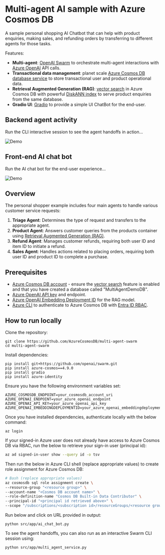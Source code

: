 # Multi-agent AI sample with Azure Cosmos DB

A sample personal shopping AI Chatbot that can help with product enquiries, making sales, and refunding orders by transferring to different agents for those tasks.

Features:
- **Multi-agent**: [OpenAI Swarm](https://github.com/openai/swarm) to orchestrate multi-agent interactions with [Azure OpenAI](https://learn.microsoft.com/azure/ai-services/openai/overview) API calls.
- **Transactional data management**: planet scale [Azure Cosmos DB database service](https://learn.microsoft.com/azure/cosmos-db/introduction) to store transactional user and product operational data.
- **Retrieval Augmented Generation (RAG)**: [vector search](https://learn.microsoft.com/azure/cosmos-db/nosql/vector-search) in Azure Cosmos DB with powerful [DiskANN index](https://www.microsoft.com/en-us/research/publication/diskann-fast-accurate-billion-point-nearest-neighbor-search-on-a-single-node/?msockid=091c323873cd6bd6392120ac72e46a98) to serve product enquiries from the same database.
- **Gradio UI**: [Gradio](https://www.gradio.app/) to provide a simple UI ChatBot for the end-user.

## Backend agent activity

Run the CLI interactive session to see the agent handoffs in action...

![Demo](./media/demo-cli.gif)

## Front-end AI chat bot

Run the AI chat bot for the end-user experience...

![Demo](./media/demo-chatbot.gif)

## Overview

The personal shopper example includes four main agents to handle various customer service requests:

1. **Triage Agent**: Determines the type of request and transfers to the appropriate agent.
2. **Product Agent**: Answers customer queries from the products container using [Retrieval Augmented Generation (RAG)](https://learn.microsoft.com/azure/cosmos-db/gen-ai/rag).
3. **Refund Agent**: Manages customer refunds, requiring both user ID and item ID to initiate a refund.
4. **Sales Agent**: Handles actions related to placing orders, requiring both user ID and product ID to complete a purchase.

## Prerequisites

- [Azure Cosmos DB account](https://learn.microsoft.com/azure/cosmos-db/create-cosmosdb-resources-portal) - ensure the [vector search](https://learn.microsoft.com/azure/cosmos-db/nosql/vector-search) feature is enabled and that you have created a database called "MultiAgentDemoDB".
- [Azure OpenAI API key](https://learn.microsoft.com/azure/ai-services/openai/overview) and endpoint.
- [Azure OpenAI Embedding Deployment ID](https://learn.microsoft.com/azure/ai-services/openai/overview) for the RAG model.
- [Azure CLI](https://learn.microsoft.com/cli/azure/install-azure-cli) to authenticate to Azure Cosmos DB with [Entra ID RBAC](https://learn.microsoft.com/entra/identity/role-based-access-control/).

## How to run locally

Clone the repository:

```shell
git clone https://github.com/AzureCosmosDB/multi-agent-swarm
cd multi-agent-swarm
```

Install dependencies:

```shell
pip install git+https://github.com/openai/swarm.git
pip install azure-cosmos==4.9.0
pip install gradio
pip install azure-identity
```

Ensure you have the following environment variables set:
```shell
AZURE_COSMOSDB_ENDPOINT=your_cosmosdb_account_uri
AZURE_OPENAI_ENDPOINT=your_azure_openai_endpoint
AZURE_OPENAI_API_KEY=your_azure_openai_api_key
AZURE_OPENAI_EMBEDDINGDEPLOYMENTID=your_azure_openai_embeddingdeploymentid
```

Once you have installed dependencies, authenticate locally with the below command:

```shell
az login
```

If your signed-in Azure user does not already have access to Azure Cosmos DB via RBAC, run the below to retrieve your sign-in user (principal id): 

```bash
az ad signed-in-user show --query id -o tsv
```

Then run the below in Azure CLI shell (replace appropriate values) to create role assignment for Azure Cosmos DB:

```bash
# Bash (replace appropriate values)
az cosmosdb sql role assignment create \
--resource-group "<resource group>" \
--account-name "<Cosmos DB account name>" \
--role-definition-name "Cosmos DB Built-in Data Contributor" \
--principal-id "<principal id retrieved above>" \
--scope "/subscriptions/<subscription id>/resourceGroups/<resource group>/providers/Microsoft.DocumentDB/databaseAccounts/<cosmos account>"
```

Run below and click on URL provided in output:

```shell
python src/app/ai_chat_bot.py
```

To see the agent handoffs, you can also run as an interactive Swarm CLI session using:

```shell
python src/app/multi_agent_service.py
```
